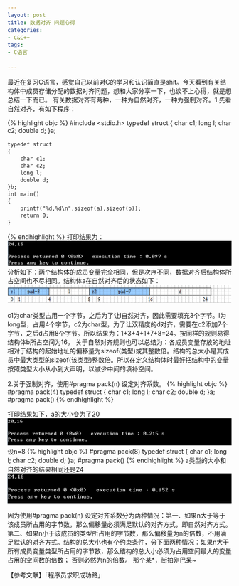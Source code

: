 ```yaml
---
layout: post
title: 数据对齐 问题心得
categories:
- C&C++
tags:
- C语言

---
```




最近在复习C语言，感觉自己以前对C的学习和认识简直是shit。今天看到有关结构体中成员存储分配的数据对齐问题，想和大家分享一下，也谈不上心得，就是想总结一下而已。
有关数据对齐有两种，一种为自然对齐，一种为强制对齐。1.先看自然对齐，有如下程序：

{% highlight objc %}
  #include <stdio.h>
    typedef struct
    {
        char c1;
        long l;
        char c2;
        double d;
    }a;
    
    typedef struct
    {
        char c1;
        char c2;
        long l;
        double d;
    }b;
    int main()
    {
        printf("%d,%d\n",sizeof(a),sizeof(b));
        return 0;
    }
{% endhighlight %}
打印结果为：
![1](/blogImages/20110808-1.png)
分析如下：两个结构体的成员变量完全相同，但是次序不同，数据对齐后结构体所占空间也不尽相同。结构体a在自然对齐后的状态如下：
![2](/blogImages/20110808-2.png)

c1为char类型占用一个字节，之后为了让l自然对齐，因此需要填充3个字节。l为long型，占用4个字节，c2为char型，为了让双精度的d对齐，需要在c2添加7个字节，之后d占用8个字节。所以结果为：1+3+4+1+7+8=24。按同样的规则易得结构体b所占空间为16。
关于自然对齐规则也可以总结为：各成员变量存放的地址相对于结构的起始地址的偏移量为sizeof(类型)或其整数倍。结构的总大小是其成员中最大类型的sizeof(该类型)整数倍。所以在定义结构体时最好把结构中的变量按照类型大小从小到大声明，以减少中间的填补空间。

2.关于强制对齐，使用#pragma pack(n) 设定对齐系数。
{% highlight objc %}
#pragma pack(4)
    typedef struct
    {
        char c1;
        long l;
        char c2;
        double d;
    }a;
    #pragma pack()
{% endhighlight %}

打印结果如下，a的大小变为了20
![3](/blogImages/20110808-3.png)
设n=8
{% highlight objc %}
#pragma pack(8)
    typedef struct
    {
        char c1;
        long l;
        char c2;
        double d;
    }a;
    #pragma pack()
{% endhighlight %}
a类型的大小和自然对齐的结果相同还是24
![4](/blogImages/20110808-4.png)

因为使用#pragma pack(n) 设定对齐系数分为两种情况：第一、如果n大于等于该成员所占用的字节数，那么偏移量必须满足默认的对齐方式，即自然对齐方式。第二、如果n小于该成员的类型所占用的字节数，那么偏移量为n的倍数，不用满足默认的对齐方式。结构的总大小也有个约束条件，分下面两种情况：如果n大于所有成员变量类型所占用的字节数，那么结构的总大小必须为占用空间最大的变量占用的空间数的倍数； 否则必然为n的倍数。
那个某\*，街拍刚巴呆~

【参考文献】「程序员求职成功路」

